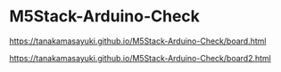 # M5Stack-Arduino-Check

https://tanakamasayuki.github.io/M5Stack-Arduino-Check/board.html

https://tanakamasayuki.github.io/M5Stack-Arduino-Check/board2.html
